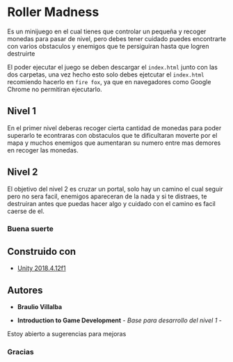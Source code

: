# Roller Madness

Es un minijuego en el cual tienes que controlar un pequeña y recoger monedas para pasar de nivel, pero debes tener cuidado puedes encontrarte
con varios obstaculos y enemigos que te persiguiran  hasta que logren destruirte

El poder ejecutar el juego se deben descargar el `index.html` junto con las dos carpetas, una vez hecho esto solo debes ejetcutar el 
`index.html` recomiendo hacerlo en `fire fox`, ya que en navegadores como Google Chrome no permitiran ejecutarlo.

## Nivel 1

En el primer nivel deberas recoger cierta cantidad de monedas para poder superarlo te econtraras con obstaculos que te dificultaran 
moverte por el mapa y muchos enemigos que aumentaran su numero entre mas demores en recoger las monedas.

## Nivel 2

El objetivo del nivel 2 es cruzar un portal, solo hay un camino el cual seguir pero no sera facil, enemigos apareceran de la nada y 
si te distraes, te destruiran antes que puedas hacer algo y cuidado con el camino es facil caerse de el. 

### Buena suerte


## Construido con 

* [Unity 2018.4.12f1](https://unity.com/) 

## Autores

* **Braulio Villalba** 

* **Introduction to Game Development** - *Base para desarrollo del nivel 1* -


Estoy abierto a sugerencias para mejoras 

### Gracias
